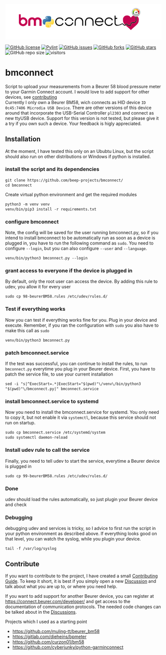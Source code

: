 <picture>
  <source media="(prefers-color-scheme: dark)" srcset=".resources/bmconnect_banner_dark.png">
  <img alt="bm+connect" src="resources/bmconnect_banner.png">
</picture>

[![GitHub license](https://img.shields.io/github/license/beep-projects/bmconnect)](https://github.com/beep-projects/bmconnect/blob/main/LICENSE) [![Pylint](https://github.com/beep-projects/bmconnect/actions/workflows/pylint.yml/badge.svg)](https://github.com/beep-projects/bmconnect/actions/workflows/pylint.yml) [![GitHub issues](https://img.shields.io/github/issues/beep-projects/bmconnect)](https://github.com/beep-projects/bmconnect/issues) [![GitHub forks](https://img.shields.io/github/forks/beep-projects/bmconnect)](https://github.com/beep-projects/bmconnect/network) [![GitHub stars](https://img.shields.io/github/stars/beep-projects/bmconnect)](https://github.com/beep-projects/bmconnect/stargazers) ![GitHub repo size](https://img.shields.io/github/repo-size/beep-projects/bmconnect) ![visitors](https://visitor-badge.glitch.me/badge?page_id=beep-projects.bmconnect)

# bmconnect
Script to upload your measurements from a Beurer 58 blood pressure meter to your Garmin Connect account. I would love to add support for other devices, see [contributing](#Contribute)  
Currently I only own a Beurer BM58, wich connects as HID device `ID 0c45:7406 Microdia USB Device`.
There are other versions of this device around that incorporate the USB-Serial Controller `pl2303` and connect as new ttyUSB device. Support for this version is not tested, but please give it a try if you own such a device. Your feedback is higly appreciated.

## Installation
At the moment, I have tested this only on an Ububtu Linux, but the script should also run on other distributions or Windows if python is installed.

### install the script and its dependencies
```
git clone https://github.com/beep-projects/bmconnect/
cd bmconnect
```
Create virtual python environment and get the required modules
```
python3 -m venv venv
venv/bin/pip3 install -r requirements.txt
```
### configure bmconnect
Note, the config will be saved for the user running bmconnect.py, so if you intend to install bmconnect to be automatically run as soon as a device is plugged in, you have to run the following command as `sudo`.
You need to configure `--login`, but you can also configure `--user` and `--language`.
```
venv/bin/python3 bmconnect.py --login
```
### grant access to everyone if the device is plugged in
By default, only the root user can access the device. By adding this rule to udev, you allow it for every user
```
sudo cp 98-beurerBM58.rules /etc/udev/rules.d/
```
### Test if everything works
Now you can test if everything works fine for you. Plug in your device and execute. Remember, if you ran the configuration with `sudo` you also have to make this call as `sudo`
```
venv/bin/python3 bmconnect.py
```
### patch bmconnect.service 
If the test was successful, you can continue to install the rules, to run `bmconnect.py` everytime you plug in your Beurer device. First, you have to patch the service file, to use your current installation
```
sed -i "s|^ExecStart=.*|ExecStart="$(pwd)"\/venv\/bin/python3 "$(pwd)"\/bmconnect.py|" bmconnect.service
```
### install bmconnect.service to systemd
Now you need to install the bmconnect.service for systemd. You only need to copy it, but not enable it via `systemctl`, because this service should not run on startup.
```
sudo cp bmconnect.service /etc/systemd/system
sudo systemctl daemon-reload
```
### Install udev rule to call the service
Finally, you need to tell udev to start the service, everytime a Beurer device is plugged in
```
sudo cp 99-beurerBM58.rules /etc/udev/rules.d/
```
### Done
udev should load the rules automatically, so just plugin your Beurer device and check

### Debugging
debugging udev and services is tricky, so I advice to first run the script in your python environment as described above. If everything looks good on that level, you can watch the syslog, while you plugin your device.
```
tail -f /var/log/syslog
```

## Contribute
If you want to contribute to the project, I have created a small [Contributing Guide](CONTRIBUTING.md). To keep it short, it is best if you simply open a new [Discussion](https://github.com/beep-projects/bmconnect/discussions) and talk about what you are up to, or where you need help.

If you want to add support for another Beurer device, you can register at https://connect.beurer.com/developer/ and get access to the documentation of communication protocols. The needed code changes can be talked about in the [Discussions](https://github.com/beep-projects/bmconnect/discussions).

Projects which I used as a starting point
- https://github.com/muling-tt/beurer_bm58
- https://gitlab.com/dieheins/bpmeter
- https://github.com/curzon01/bm58
- https://github.com/cyberjunky/python-garminconnect
